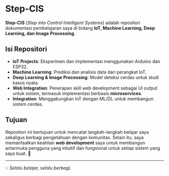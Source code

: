 # Step-CIS  
**Step-CIS** (*Step into Control Intelligent Systems*) adalah repositori dokumentasi pembelajaran saya di bidang **IoT, Machine Learning, Deep Learning, dan Image Processing**.  

## Isi Repositori  
- **IoT Projects**: Eksperimen dan implementasi menggunakan Arduino dan ESP32.  
- **Machine Learning**: Prediksi dan analisis data dari perangkat IoT.  
- **Deep Learning & Image Processing**: Model deteksi cerdas untuk studi kasus nyata.  
- **Web Integration**: Penerapan skill web development sebagai UI output untuk sistem, termasuk implementasi berbasis **microservices**.  
- **Integration**: Menggabungkan IoT dengan ML/DL untuk membangun sistem cerdas.  

## Tujuan  
Repositori ini bertujuan untuk mencatat langkah-langkah belajar saya sekaligus berbagi pengetahuan dengan komunitas. Selain itu, saya memanfaatkan keahlian **web development** saya untuk membangun antarmuka pengguna yang intuitif dan fungsional untuk setiap sistem yang saya buat. 🚀  

---
💡 *Selalu belajar, selalu berbagi.*  
